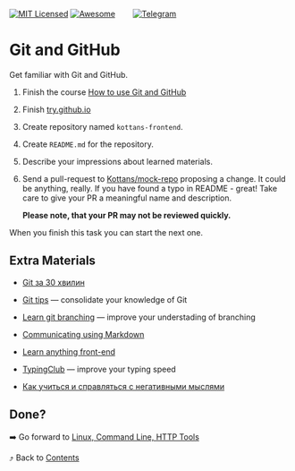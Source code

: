 [![MIT Licensed][icon-mit]][license]
[![Awesome][icon-awesome]][awesome]
&nbsp;&nbsp;&nbsp;&nbsp;&nbsp;&nbsp;
[![Telegram][icon-chat]][chat]

# Git and GitHub

Get familiar with Git and GitHub.

 1. Finish the course [How to use Git and GitHub](https://www.udacity.com/course/how-to-use-git-and-github--ud775)

 2. Finish [try.github.io](https://try.github.io/levels/1/challenges/1)

 3. Create repository named `kottans-frontend`.

 4. Create `README.md` for the repository.

 5. Describe your impressions about learned materials.

 6. Send a pull-request to [Kottans/mock-repo][mock-repo] proposing a change.
    It could be anything, really. If you have found a typo in README - great!
    Take care to give your PR a meaningful name and description.

    **Please note, that your PR may not be reviewed quickly.**

When you finish this task you can start the next one.

## Extra Materials

* [Git за 30 хвилин](https://codeguida.com/post/453)

* [Git tips](http://sixrevisions.com/web-development/git-tips/) — consolidate your knowledge of Git

* [Learn git branching](http://learngitbranching.js.org) — improve your understading of branching

* [Communicating using Markdown](https://lab.github.com/githubtraining/communicating-using-markdown)

* [Learn anything front-end](https://learn-anything.xyz/web-development/front-end)

* [TypingClub](https://www.typingclub.com/) — improve your typing speed

* [Как учиться и справляться с негативными мыслями](https://hexletguides.github.io/learning/)

## Done?

➡️ Go forward to [Linux, Command Line, HTTP Tools](linux-cli-http.md)

⤴️ Back to [Contents](../contents.md)


[icon-chat]: https://img.shields.io/badge/chat-on%20telegram-blue.svg
[icon-mit]: https://img.shields.io/badge/license-MIT-blue.svg
[icon-awesome]: https://cdn.rawgit.com/sindresorhus/awesome/d7305f38d29fed78fa85652e3a63e154dd8e8829/media/badge.svg

[license]: https://github.com/Kottans/web/blob/master/LICENSE.md
[awesome]: https://github.com/sindresorhus/awesome#front-end-development
[chat]: https://t.me/joinchat/CX8EF1JmLm9IM6J6oy2U7Q

[mock-repo]: https://github.com/Kottans/mock-repo
